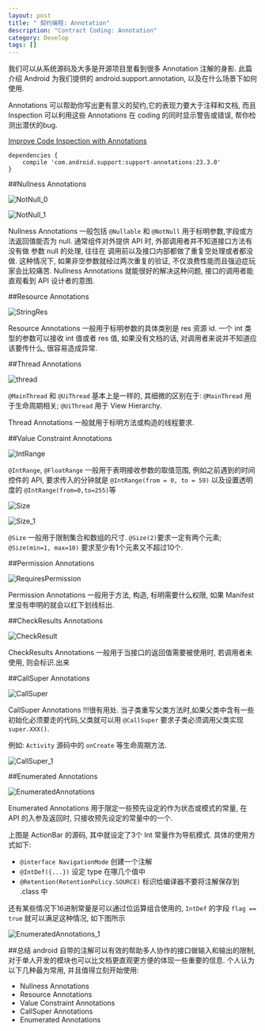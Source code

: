 ```yaml
---
layout: post
title: " 契约编程: Annotation"
description: "Contract Coding: Annotation"
category: Develop
tags: []
---
```

我们可以从系统源码及大多是开源项目里看到很多 Annotation 注解的身影. 此篇介绍 Android 为我们提供的 android.support.annotation, 以及在什么场景下如何使用.

Annotations 可以帮助你写出更有意义的契约,它的表现力要大于注释和文档, 而且 Inspection 可以利用这些 Annotations 在 coding 的同时显示警告或错误, 帮你检测出潜伏的bug.

[Improve Code Inspection with Annotations](https://developer.android.com/studio/write/annotations.html#enum-annotations)

	dependencies {
	    compile 'com.android.support:support-annotations:23.3.0'
	}

##Nullness Annotations

![NotNull_0](/images/2016-07-11-contract-coding/NotNull_0.png)

![NotNull_1](/images/2016-07-11-contract-coding/NotNull_1.png)

Nullness Annotations 一般包括 `@Nullable` 和 `@NotNull` 用于标明参数,字段或方法返回值能否为 null. 通常组件对外提供 API 时, 外部调用者并不知道接口方法有没有做 参数 null 的处理, 往往在 调用前以及接口内部都做了重复空处理或者都没做. 这种情况下, 如果非空参数就经过两次重复的验证, 不仅浪费性能而且强迫症玩家会比较痛苦. Nullness Annotations 就能很好的解决这种问题, 接口的调用者能直观看到  API 设计者的意图.

##Resource Annotations

![StringRes](/images/2016-07-11-contract-coding/StringRes.png)

Resource Annotations 一般用于标明参数的具体类别是 res 资源 id. 一个 int 类型的参数可以接收 int 值或者 res 值, 如果没有文档的话, 对调用者来说并不知道应该要传什么, 很容易造成异常.

##Thread Annotations

![thread](/images/2016-07-11-contract-coding/thread.png)

`@MainThread` 和 `@UiThread` 基本上是一样的, 其细微的区别在于: `@MainThread` 用于生命周期相关; `@UiThread` 用于 View Hierarchy.

Thread Annotations 一般就用于标明方法或构造的线程要求.

##Value Constraint Annotations

![IntRange](/images/2016-07-11-contract-coding/IntRange.png)

`@IntRange`, `@FloatRange` 一般用于表明接收参数的取值范围, 例如之前遇到的时间控件的 API, 要求传入的分钟就是 `@IntRange(from = 0, to = 59)` 以及设置透明度的 `@IntRange(from=0,to=255)`等

![Size](/images/2016-07-11-contract-coding/Size.png)

![Size_1](/images/2016-07-11-contract-coding/Size_1.png)

`@Size` 一般用于限制集合和数组的尺寸. `@Size(2)`要求一定有两个元素; `@Size(min=1, max=10)` 要求至少有1个元素又不超过10个.

##Permission Annotations

![RequiresPermission](/images/2016-07-11-contract-coding/RequiresPermission.png)

Permission Annotations 一般用于方法, 构造, 标明需要什么权限, 如果 Manifest 里没有申明的就会以红下划线标出.

##CheckResults Annotations

![CheckResult](/images/2016-07-11-contract-coding/CheckResult.png)

CheckResults Annotations 一般用于当接口的返回值需要被使用时, 若调用者未使用, 则会标识.出来

##CallSuper Annotations

![CallSuper](/images/2016-07-11-contract-coding/CallSuper.png)

CallSuper Annotations !!!很有用处. 当子类重写父类方法时,如果父类中含有一些初始化必须要走的代码,父类就可以用 `@CallSuper` 要求子类必须调用父类实现 `super.XXX()`.

例如: `Activity` 源码中的 `onCreate` 等生命周期方法.

![CallSuper_1](/images/2016-07-11-contract-coding/CallSuper_1.png)

##Enumerated Annotations

![EnumeratedAnnotations](/images/2016-07-11-contract-coding/EnumeratedAnnotations.png)

Enumerated Annotations 用于限定一些预先设定的作为状态或模式的常量, 在 API 的入参及返回时, 只接收预先设定的常量中的一个.

上图是 ActionBar 的源码, 其中就设定了3个 Int 常量作为导航模式. 具体的使用方式如下:

- `@interface NavigationMode` 创建一个注解
- `@IntDef({...})` 设定 type 在哪几个值中
- `@Retention(RetentionPolicy.SOURCE)` 标识给编译器不要将注解保存到 .class 中

还有某些情况下16进制常量是可以通过位运算组合使用的, `IntDef` 的字段 `flag == true` 就可以满足这种情况, 如下图所示

![EnumeratedAnnotations_1](/images/2016-07-11-contract-coding/EnumeratedAnnotations_1.png)

##总结
android 自带的注解可以有效的帮助多人协作的接口做输入和输出的限制, 对于单人开发的模块也可以比文档更直观更方便的体现一些重要的信息. 个人认为以下几种最为常用, 并且值得立刻开始使用:

- Nullness Annotations
- Resource Annotations
- Value Constraint Annotations
- CallSuper Annotations
- Enumerated Annotations
